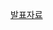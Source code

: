 <a href="https://velog.io/@jeonsangmin_/4.6-%EC%A1%B0%EC%9D%B8%EC%9D%98-%EC%A2%85%EB%A5%98-4.7-%EC%A1%B0%EC%9D%B8%EC%9D%98-%EC%88%98%ED%96%89%EC%9B%90%EB%A6%AC">발표자료</a>
